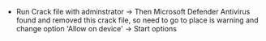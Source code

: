 - Run Crack file with adminstrator -> Then Microsoft Defender Antivirus found and removed this crack file, so need to go to place is warning and change option 'Allow on device' -> Start options
